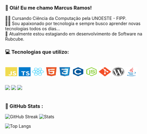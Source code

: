 ### 👋 Olá! Eu me chamo Marcus Ramos!

<div align="left">
  
<p>👨‍🎓 Cursando Ciência da Computação pela UNOESTE - FIPP.</br>
👨‍💻 Sou apaixonado por tecnologia e sempre busco aprender novas tecnologias todos os dias...</br>
💜 Atualmente estou estagiando em desenvolvimento de Software na Rubcube.</p>
  
</div>

<div align="left">
  
### :computer: Tecnologias que utilizo:
  
</div>

<div style="display: inline_block"><br>
  <img align="center" alt="Marcus-Js" height="30" width="40" src="https://raw.githubusercontent.com/devicons/devicon/master/icons/javascript/javascript-plain.svg">
  <img align="center" alt="Marcus-Ts" height="30" width="40" src="https://raw.githubusercontent.com/devicons/devicon/master/icons/typescript/typescript-plain.svg">
  <img align="center" alt="Marcus-React" height="30" width="40" src="https://raw.githubusercontent.com/devicons/devicon/master/icons/react/react-original.svg">
  <img align="center" alt="Marcus-HTML" height="30" width="40" src="https://raw.githubusercontent.com/devicons/devicon/master/icons/html5/html5-original.svg">
  <img align="center" alt="Marcus-CSS" height="30" width="40" src="https://raw.githubusercontent.com/devicons/devicon/master/icons/css3/css3-original.svg">
  <img align="center" alt="Marcus-C" height="30" width="40" src="https://raw.githubusercontent.com/devicons/devicon/master/icons/c/c-plain.svg">
  <img align="center" alt="Marcus-Node" height="30" width="40" src="https://raw.githubusercontent.com/devicons/devicon/master/icons/nodejs/nodejs-plain.svg">
  <img align="center" alt="Marcus-Git" height="30" width="40" src="https://raw.githubusercontent.com/devicons/devicon/master/icons/git/git-plain.svg">
  <img align="center" alt="Marcus-Wordpress" height="30" width="40" src="https://raw.githubusercontent.com/devicons/devicon/master/icons/wordpress/wordpress-plain.svg">
  <img align="center" alt="Marcus-Wordpress" height="30" width="40" src="https://github.com/devicons/devicon/blob/master/icons/java/java-original.svg">
</div>
  
  ##
 
<div> 
  <a href="https://instagram.com/marcus_vramos" target="_blank"><img src="https://img.shields.io/badge/-Instagram-%23E4405F?style=for-the-badge&logo=instagram&logoColor=white" target="_blank"></a>
  <a href = "mailto:marcusramos651@gmail.com"><img src="https://img.shields.io/badge/-Gmail-%23333?style=for-the-badge&logo=gmail&logoColor=white" target="_blank"></a>
  <a href="https://www.linkedin.com/in/marcus-vinicius-ramos" target="_blank"><img src="https://img.shields.io/badge/-LinkedIn-%230077B5?style=for-the-badge&logo=linkedin&logoColor=white" target="_blank"></a> 
  
 
</div>
</br>


### :rocket: GitHub Stats :

![GitHub Streak](https://github-readme-streak-stats.herokuapp.com?user=marcus-rubcube&theme=vision-friendly-dark&hide_border=false)
![Stats](https://github-readme-stats.vercel.app/api?username=marcus-rubcube&layout=compact&theme=vision-friendly-dark&include_all_commits=true&count_private=true)
<div align="left">
  
![Top Langs](https://github-readme-stats.vercel.app/api/top-langs/?username=marcus-rubcube&layout=compact&theme=vision-friendly-dark)
</div>




